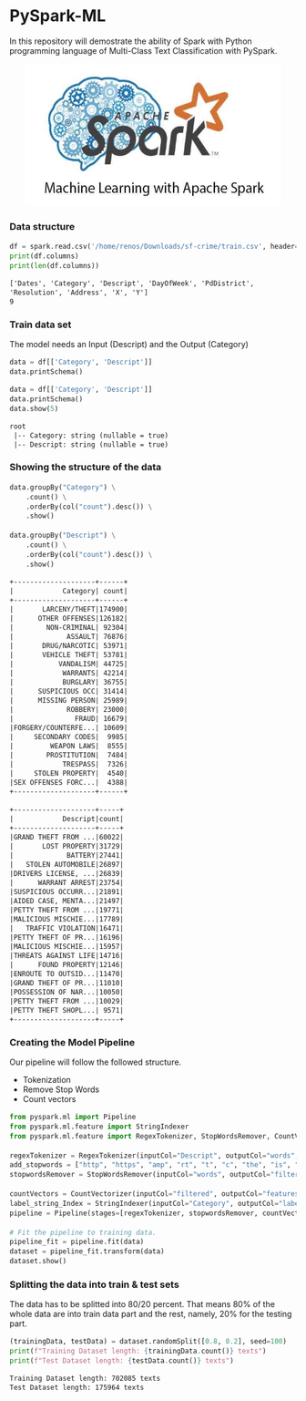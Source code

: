# PySpark-ML

In this repository will demostrate the ability of Spark with Python programming language of Multi-Class Text Classification with PySpark.

<p align="center"> 
<img src="https://github.com/BardisRenos/PySpark-ML/blob/main/apache-spark-machine-learning.jpg" width="450" height="250" style=centerme>
</p>




### Data structure 

```python
df = spark.read.csv('/home/renos/Downloads/sf-crime/train.csv', header=True, inferSchema=True)
print(df.columns)
print(len(df.columns))
```

```
['Dates', 'Category', 'Descript', 'DayOfWeek', 'PdDistrict', 'Resolution', 'Address', 'X', 'Y']
9
```


### Train data set

The model needs an Input (Descript) and the Output (Category)

```python
data = df[['Category', 'Descript']]
data.printSchema()
```

```python
data = df[['Category', 'Descript']]
data.printSchema()
data.show(5)
```

```
root
 |-- Category: string (nullable = true)
 |-- Descript: string (nullable = true)
```

### Showing the structure of the data

```python
data.groupBy("Category") \
    .count() \
    .orderBy(col("count").desc()) \
    .show()

data.groupBy("Descript") \
    .count() \
    .orderBy(col("count").desc()) \
    .show()
```

```
+--------------------+------+
|            Category| count|
+--------------------+------+
|       LARCENY/THEFT|174900|
|      OTHER OFFENSES|126182|
|        NON-CRIMINAL| 92304|
|             ASSAULT| 76876|
|       DRUG/NARCOTIC| 53971|
|       VEHICLE THEFT| 53781|
|           VANDALISM| 44725|
|            WARRANTS| 42214|
|            BURGLARY| 36755|
|      SUSPICIOUS OCC| 31414|
|      MISSING PERSON| 25989|
|             ROBBERY| 23000|
|               FRAUD| 16679|
|FORGERY/COUNTERFE...| 10609|
|     SECONDARY CODES|  9985|
|         WEAPON LAWS|  8555|
|        PROSTITUTION|  7484|
|            TRESPASS|  7326|
|     STOLEN PROPERTY|  4540|
|SEX OFFENSES FORC...|  4388|
+--------------------+------+

+--------------------+-----+
|            Descript|count|
+--------------------+-----+
|GRAND THEFT FROM ...|60022|
|       LOST PROPERTY|31729|
|             BATTERY|27441|
|   STOLEN AUTOMOBILE|26897|
|DRIVERS LICENSE, ...|26839|
|      WARRANT ARREST|23754|
|SUSPICIOUS OCCURR...|21891|
|AIDED CASE, MENTA...|21497|
|PETTY THEFT FROM ...|19771|
|MALICIOUS MISCHIE...|17789|
|   TRAFFIC VIOLATION|16471|
|PETTY THEFT OF PR...|16196|
|MALICIOUS MISCHIE...|15957|
|THREATS AGAINST LIFE|14716|
|      FOUND PROPERTY|12146|
|ENROUTE TO OUTSID...|11470|
|GRAND THEFT OF PR...|11010|
|POSSESSION OF NAR...|10050|
|PETTY THEFT FROM ...|10029|
|PETTY THEFT SHOPL...| 9571|
+--------------------+-----+
```

### Creating the Model Pipeline

Our pipeline will follow the followed structure.

* Tokenization
* Remove Stop Words
* Count vectors

```python
from pyspark.ml import Pipeline
from pyspark.ml.feature import StringIndexer
from pyspark.ml.feature import RegexTokenizer, StopWordsRemover, CountVectorizer

regexTokenizer = RegexTokenizer(inputCol="Descript", outputCol="words", pattern="\\W")
add_stopwords = ["http", "https", "amp", "rt", "t", "c", "the", "is", "a", "an", "and"]
stopwordsRemover = StopWordsRemover(inputCol="words", outputCol="filtered").setStopWords(add_stopwords)

countVectors = CountVectorizer(inputCol="filtered", outputCol="features", vocabSize=10000, minDF=5)
label_string_Index = StringIndexer(inputCol="Category", outputCol="label")
pipeline = Pipeline(stages=[regexTokenizer, stopwordsRemover, countVectors, label_string_Index])

# Fit the pipeline to training data.
pipeline_fit = pipeline.fit(data)
dataset = pipeline_fit.transform(data)
dataset.show()
```

### Splitting the data into train & test sets

The data has to be splitted into 80/20 percent. That means 80% of the whole data are into train data part and the rest, namely, 20% for the testing part.

```python
(trainingData, testData) = dataset.randomSplit([0.8, 0.2], seed=100)
print(f"Training Dataset length: {trainingData.count()} texts")
print(f"Test Dataset length: {testData.count()} texts")
```
```
Training Dataset length: 702085 texts
Test Dataset length: 175964 texts
```
